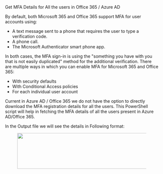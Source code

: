 Get MFA Details for All the users in Office 365 / Azure AD

<!-- wp:paragraph -->
<p>By default, both Microsoft 365 and Office 365 support MFA for user accounts using:</p>
<!-- /wp:paragraph -->

<!-- wp:list -->
<ul><li>A text message sent to a phone that requires the user to type a verification code.</li><li>A phone call.</li><li>The Microsoft Authenticator smart phone app.</li></ul>
<!-- /wp:list -->

<!-- wp:paragraph -->
<p>In both cases, the MFA sign-in is using the "something you have with you that is not easily duplicated" method for the additional verification. There are multiple ways in which you can enable MFA for Microsoft 365 and Office 365:</p>
<!-- /wp:paragraph -->

<!-- wp:list -->
<ul><li>With security defaults</li><li>With Conditional Access policies</li><li>For each individual user account</li></ul>
<!-- /wp:list -->

<!-- wp:paragraph -->
<p>Current in Azure AD / Office 365 we do not have the option to directly download the MFA registration details for all the users. This PowerShell script will help in fetching the MFA details of all the users present in Azure AD/Office 365.</p>
<!-- /wp:paragraph -->

<!-- wp:paragraph -->
<p>In the Output file we will see the details in Following format:</p>
<!-- /wp:paragraph -->

<!-- wp:image {"id":32,"width":829,"height":117,"sizeSlug":"large","linkDestination":"none"} -->
<figure class="wp-block-image size-large is-resized"><img src="https://anshul959509958.files.wordpress.com/2022/01/148676113-25ee85fc-816d-4c87-b5f8-2a84d9e8d30b.png?w=1024" alt="" class="wp-image-32" width="829" height="117"/></figure>
<!-- /wp:image -->